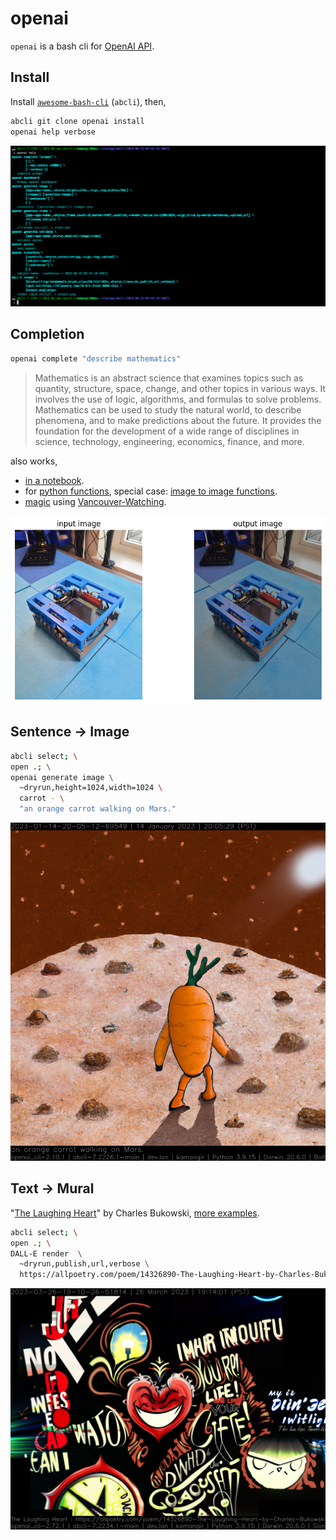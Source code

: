 # openai

`openai` is a bash cli for [OpenAI API](https://beta.openai.com/docs/introduction).

## Install

Install [`awesome-bash-cli`](https://github.com/kamangir/awesome-bash-cli) (`abcli`), then,

```bash
abcli git clone openai install
openai help verbose
```

![image](./assets/marquee.png)

## Completion

```bash
openai complete "describe mathematics"
```

> Mathematics is an abstract science that examines topics such as quantity, structure, space, change, and other topics in various ways. It involves the use of logic, algorithms, and formulas to solve problems. Mathematics can be used to study the natural world, to describe phenomena, and to make predictions about the future. It provides the foundation for the development of a wide range of disciplines in science, technology, engineering, economics, finance, and more.

also works,

- [in a notebook](./notebooks/completion.ipynb).
- for [python functions](./notebooks/completion_ai_function_py.ipynb), special case: [image to image functions](./notebooks/completion_i2i_function.ipynb).
- [magic](./notebooks/two-dimensional.ipynb) using [Vancouver-Watching](https://github.com/kamangir/Vancouver-Watching).

![image](./assets/completion_i2i_function.png)

## Sentence -> Image

```bash
abcli select; \
open .; \
openai generate image \
  ~dryrun,height=1024,width=1024 \
  carrot - \
  "an orange carrot walking on Mars."
```

![image](./assets/carrot.png)

## Text -> Mural

"[The Laughing Heart](  https://allpoetry.com/poem/14326890-The-Laughing-Heart-by-Charles-Bukowski)" by Charles Bukowski, [more examples](http://kamangir.net/private/?object=2023-03-26-19-10-26-51814).

```bash
abcli select; \
open .; \
DALL-E render  \
  ~dryrun,publish,url,verbose \
  https://allpoetry.com/poem/14326890-The-Laughing-Heart-by-Charles-Bukowski
```

![image](./assets/DALL-E.png)